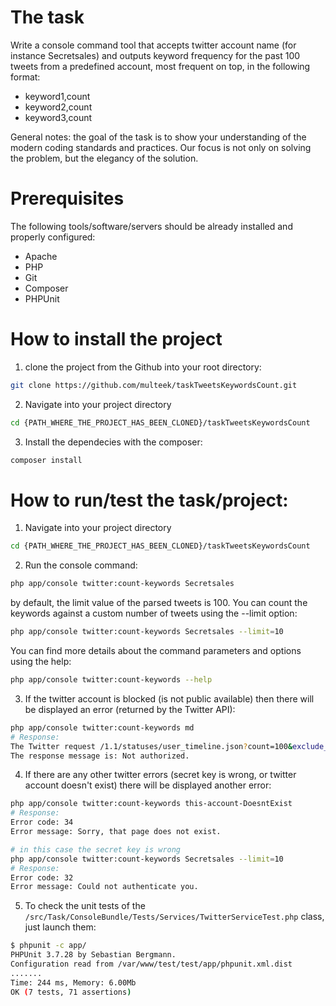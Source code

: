 # The task
Write a console command tool that accepts twitter account name (for instance Secretsales) and outputs keyword frequency for the past 100 tweets from a predefined account, most frequent on top, in the following format: 
- keyword1,count 
- keyword2,count 
- keyword3,count 

General notes: the goal of the task is to show your understanding of the modern coding standards and practices. Our focus is not only on solving the problem, but the elegancy of the solution. 

# Prerequisites
The following tools/software/servers should be already installed and properly configured:
- Apache
- PHP
- Git
- Composer
- PHPUnit

# How to install the project
1.   clone the project from the Github into your root directory:

```sh
git clone https://github.com/multeek/taskTweetsKeywordsCount.git
```
2.   Navigate into your project directory

```sh
cd {PATH_WHERE_THE_PROJECT_HAS_BEEN_CLONED}/taskTweetsKeywordsCount
```
3.   Install the dependecies with the composer:

```sh
composer install
```

# How to run/test the task/project:
1. Navigate into your project directory
```sh
cd {PATH_WHERE_THE_PROJECT_HAS_BEEN_CLONED}/taskTweetsKeywordsCount
```
2. Run the console command:
```sh
php app/console twitter:count-keywords Secretsales
```
by default, the limit value of the parsed tweets is 100. You can count the keywords against a custom number of tweets using the --limit option:
```sh
php app/console twitter:count-keywords Secretsales --limit=10
```
You can find more details about the command parameters and options using the help:
```sh
php app/console twitter:count-keywords --help
```
3. If the twitter account is blocked (is not public available) then there will be displayed an error (returned by the Twitter API):
```sh
php app/console twitter:count-keywords md
# Response:
The Twitter request /1.1/statuses/user_timeline.json?count=100&exclude_replies=true&include_rts=false&screen_name=md&trim_user=true failed! 
The response message is: Not authorized.
```
4. If there are any other twitter errors (secret key is wrong, or twitter account doesn't exist) there will be displayed another error:
```sh
php app/console twitter:count-keywords this-account-DoesntExist
# Response:
Error code: 34
Error message: Sorry, that page does not exist.
```
```sh
# in this case the secret key is wrong
php app/console twitter:count-keywords Secretsales --limit=10
# Response:
Error code: 32
Error message: Could not authenticate you.
```
5. To check the unit tests of the `/src/Task/ConsoleBundle/Tests/Services/TwitterServiceTest.php` class, just launch them:
```sh
$ phpunit -c app/
PHPUnit 3.7.28 by Sebastian Bergmann.
Configuration read from /var/www/test/test/app/phpunit.xml.dist
.......
Time: 244 ms, Memory: 6.00Mb
OK (7 tests, 71 assertions)
```
